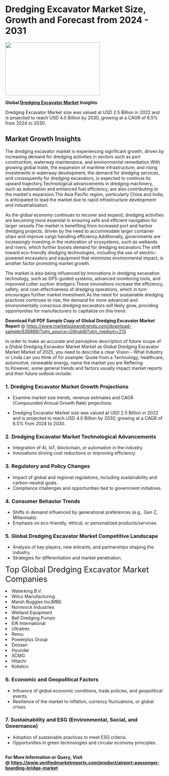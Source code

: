 <H1>Dredging Excavator Market Size, Growth and Forecast from 2024 - 2031</H1><img class="aligncenter size-medium wp-image-584254" src="https://thirdeyenews.in/wp-content/uploads/2024/09/Global-Market-Research-300x168.jpeg" alt="" width="300" height="168" /><p><strong>Global&nbsp;<a href="https://www.marketsizeandtrends.com/download-sample/636886/?utm_source=Github8j?utm_medium=213">Dredging Excavator Market</a> Insights</strong></p><p>Dredging Excavator Market size was valued at USD 2.5 Billion in 2022 and is projected to reach USD 4.0 Billion by 2030, growing at a CAGR of 6.5% from 2024 to 2030.</p><p><h2>Market Growth Insights</h2> <p>The dredging excavator market is experiencing significant growth, driven by increasing demand for dredging activities in sectors such as port construction, waterway maintenance, and environmental remediation.With growing global trade, the expansion of maritime infrastructure, and rising investments in waterway development, the demand for dredging services, and consequently for dredging excavators, is expected to continue its upward trajectory.Technological advancements in dredging machinery, such as automation and enhanced fuel efficiency, are also contributing to the market's expansion.The Asia Pacific region, particularly China and India, is anticipated to lead the market due to rapid infrastructure development and industrialization.</p> <p>As the global economy continues to recover and expand, dredging activities are becoming more essential in ensuring safe and efficient navigation for larger vessels.The market is benefiting from increased port and harbor dredging projects, driven by the need to accommodate larger container ships and improve cargo handling efficiency.Additionally, governments are increasingly investing in the restoration of ecosystems, such as wetlands and rivers, which further boosts demand for dredging excavators.The shift toward eco-friendly dredging technologies, including the use of electric-powered excavators and equipment that minimizes environmental impact, is another factor promoting market growth.</p> <p>The market is also being influenced by innovations in dredging excavation technology, such as GPS-guided systems, advanced monitoring tools, and improved cutter suction dredgers.These innovations increase the efficiency, safety, and cost-effectiveness of dredging operations, which in turn encourages further market investment.As the need for sustainable dredging practices continues to rise, the demand for more advanced and environmentally conscious dredging excavators will likely grow, providing opportunities for manufacturers to capitalize on this trend.</p> <p><span class=""><strong>Download Full PDF Sample Copy of Global Dredging Excavator Market Report</strong> @ <a href="https://www.marketsizeandtrends.com/download-sample/636886/?utm_source=Github8j?utm_medium=213" target="_blank">https://www.marketsizeandtrends.com/download-sample/636886/?utm_source=Github8j?utm_medium=213</a></span></p><p>In order to make an accurate and perceptive description of future scope of a Global&nbsp;Dredging Excavator Market Market as Global&nbsp;Dredging Excavator Market Market of 2025, you need to describe a clear Vision &ndash; What Industry or Linda can you think of for example: Quote from a Technology, healthcare, automotive, renewable energy, name the market you are Reffering to.However, some general trends and factors usually impact market reports and their future outlook include:</p><h3>1.&nbsp;<strong>Dredging Excavator Market Growth Projections</strong></h3><ul><li>Examine market size trends, revenue estimates and CAGR (Compounded Annual Growth Rate) projections.</li><li><p>Dredging Excavator Market size was valued at USD 2.5 Billion in 2022 and is projected to reach USD 4.0 Billion by 2030, growing at a CAGR of 6.5% from 2024 to 2030.</p></li></ul><h3>2.&nbsp;<strong>Dredging Excavator Market Technological Advancements</strong></h3><ul><li>Integration of AI, IoT, blockchain, or automation in the industry.</li><li>Innovations driving cost reductions or improving efficiency.</li></ul><h3>3.&nbsp;<strong>Regulatory and Policy Changes</strong></h3><ul><li>Impact of global and regional regulations, including sustainability and carbon-neutral goals.</li><li>Compliance challenges and opportunities tied to government initiatives.</li></ul><h3>4.&nbsp;<strong>Consumer Behavior Trends</strong></h3><ul><li>Shifts in demand influenced by generational preferences (e.g., Gen Z, Millennials).</li><li>Emphasis on eco-friendly, ethical, or personalized products/services.</li></ul><h3>5.&nbsp;<strong>Global Dredging Excavator Market Competitive Landscape</strong></h3><ul><li>Analysis of key players, new entrants, and partnerships shaping the industry.</li><li>Strategies for differentiation and market penetration.</li></ul><p data-pm-slice="1 1 []"><span style="color: inherit; font-family: inherit; font-size: 25px;">Top Global Dredging Excavator Market Companies</span></p><div class="" data-test-id=""><p><li>Waterking B.V.</li><li> Wilco Manufacturing</li><li> Marsh Buggies Inc(MBI)</li><li> Normrock Industries</li><li> Wetland Equipment</li><li> Bell Dredging Pumps</li><li> EIK International</li><li> Ultratrex</li><li> Remu</li><li> Powerplus Group</li><li> Doosan</li><li> Hyundai</li><li> XCMG</li><li> Hitachi</li><li> Kobelco</li></p></div><h3>6.&nbsp;<strong>Economic and Geopolitical Factors</strong></h3><ul><li>Influence of global economic conditions, trade policies, and geopolitical events.</li><li>Resilience of the market to inflation, currency fluctuations, or global crises.</li></ul><h3>7.&nbsp;<strong>Sustainability and ESG (Environmental, Social, and Governance)</strong></h3><ul><li>Adoption of sustainable practices to meet ESG criteria.</li><li>Opportunities in green technologies and circular economy principles.</li></ul><h2><strong style="font-size: 14px;">For More Information or Query, Visit @&nbsp;</strong><a style="background-color: #ffffff; font-size: 14px;" href="https://www.marketsizeandtrends.com/report/dredging-excavator-market/" target="_blank">https://www.verifiedmarketreports.com/product/airport-passenger-boarding-bridge-market</a></h2>